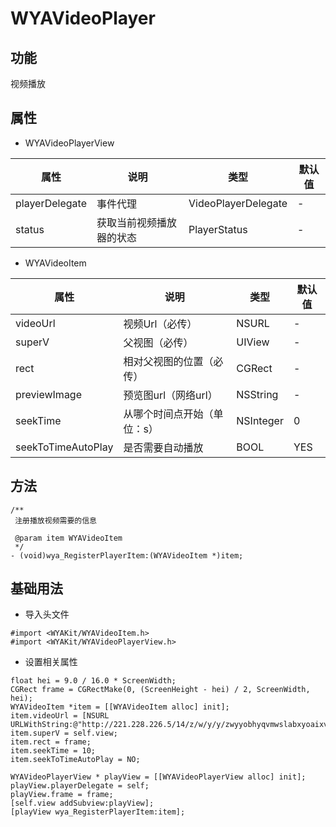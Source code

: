 # WYAVideoPlayer
## 功能
视频播放

## 属性
- WYAVideoPlayerView

属性 | 说明 | 类型 | 默认值
---|---|---|---
playerDelegate|事件代理|VideoPlayerDelegate|-
status|获取当前视频播放器的状态|PlayerStatus|-

- WYAVideoItem

属性 | 说明 | 类型 | 默认值
---|---|---|---
videoUrl|视频Url（必传）|NSURL|-
superV|父视图（必传）|UIView|-
rect|相对父视图的位置（必传）|CGRect|-
previewImage|预览图url（网络url）|NSString|-
seekTime|从哪个时间点开始（单位：s）|NSInteger|0
seekToTimeAutoPlay|是否需要自动播放|BOOL|YES

## 方法
```Object-C
/**
 注册播放视频需要的信息

 @param item WYAVideoItem
 */
- (void)wya_RegisterPlayerItem:(WYAVideoItem *)item;
```

## 基础用法
- 导入头文件

```
#import <WYAKit/WYAVideoItem.h>
#import <WYAKit/WYAVideoPlayerView.h>
```
- 设置相关属性
 
```Object-C
float hei = 9.0 / 16.0 * ScreenWidth;
CGRect frame = CGRectMake(0, (ScreenHeight - hei) / 2, ScreenWidth, hei);
WYAVideoItem *item = [[WYAVideoItem alloc] init];
item.videoUrl = [NSURL URLWithString:@"http://221.228.226.5/14/z/w/y/y/zwyyobhyqvmwslabxyoaixvyubmekc/sh.yinyuetai.com/4599015ED06F94848EBF877EAAE13886.mp4"];
item.superV = self.view;
item.rect = frame;
item.seekTime = 10;
item.seekToTimeAutoPlay = NO;

WYAVideoPlayerView * playView = [[WYAVideoPlayerView alloc] init];
playView.playerDelegate = self;
playView.frame = frame;
[self.view addSubview:playView];
[playView wya_RegisterPlayerItem:item];
```


